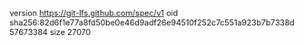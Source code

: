 version https://git-lfs.github.com/spec/v1
oid sha256:82d6f1e77a8fd50be0e46d9adf26e94510f252c7c551a923b7b7338d57673384
size 27070
